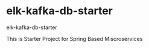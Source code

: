 # elk-kafka-db-starter
elk-kafka-db-starter

This is Starter Project for Spring Based Miscroservices
